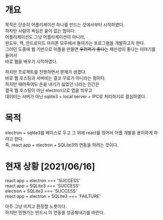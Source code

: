 # 개요
목적은 단순히 어플리케이션 하나를 만드는 것에서부터 시작하였다.  
하지만 사람의 욕심은 끝이 없는 법이다.  
어플리케이션도 그냥 어플리케이션이 아니라,  
윈도우, 맥, 안드로이드 아이폰 모두에서 돌아가는 프로그램을 개발하고자 한다.  
그러던 도중에 웹 기반으로 어플을 만들면 ~~우려먹기 좋다는~~ 채산성이 좋다는 이야기를 들어서  
바로 웹을 배우기 시작하였다.  
  
하지만 프로젝트를 진행하면서 문제가 생겼다.  
바로 웹 호스팅과 서버비는 결코 무료가 아니라는 점이다.  
하지만 때려죽여도 돈을 내기가 싫었던 나라는 인간은  
결국 웹 호스팅이 아닌 electron으로 앱을 띄우고  
데이터는 서버가 아닌 sqlite3 + local server + IPC로 처리하기로 결심하였다.  

# 목적
electron + sqlite3를 베이스로 두고 그 위에 react를 얹어서 어플 개발을 용이하게 하려고 한다.  
즉, react app + electron + SQLite3의 연동을 하려는 것이다.

# 현재 상황 [2021/06/16]
react app + electron === 'SUCCESS'  
react app + SQLite3 === 'SUCCESS'  
electron + SQLite3 === 'SUCCESS'  
react app + electron + SQLite3 === 'FAILTURE'  
  
아주 그냥 미치고 환장할 노릇이다.  
하지만 언젠가는 반드시 이 연동을 성공해내기를 바란다.  
